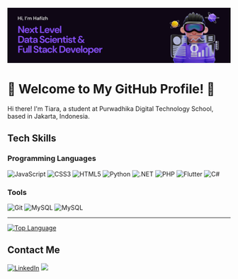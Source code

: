 ![Kiran1689 Banner Image](./banner-profile.png)

# 👋 Welcome to My GitHub Profile! 👋

Hi there! I'm Tiara, a student at Purwadhika Digital Technology School, based in Jakarta, Indonesia.

## Tech Skills

### Programming Languages

![JavaScript](https://img.shields.io/badge/JavaScript-F7DF1E?style=for-the-badge&logo=javascript&logoColor=black)
![CSS3](https://img.shields.io/badge/css3-%231572B6.svg?style=for-the-badge&logo=css3&logoColor=white)
![HTML5](https://img.shields.io/badge/html5-%23E34F26.svg?style=for-the-badge&logo=html5&logoColor=white)
![Python](https://img.shields.io/badge/Python-14354C?style=for-the-badge&logo=python&logoColor=white)
![.NET](https://img.shields.io/badge/.net-5632D5?style=for-the-badge&logo=.net&logoColor=white)
![PHP](https://img.shields.io/badge/php-7B7FB5?style=for-the-badge&logo=php&logoColor=white)
![Flutter](https://img.shields.io/badge/flutter-2FB8F6?style=for-the-badge&logo=flutter&logoColor=white)
![C#](https://img.shields.io/badge/C%23-C--Sharp-purple?style=for-the-badge&logo=csharp&logoColor=white)

### Tools

![Git](https://img.shields.io/badge/git-%23F05033.svg?style=for-the-badge&logo=git&logoColor=white)
![MySQL](https://img.shields.io/badge/mysql-%2300f.svg?style=for-the-badge&logo=mysql&logoColor=white)
![MySQL](https://img.shields.io/badge/mysql-%2300f.svg?style=for-the-badge&logo=mysql&logoColor=white)

<!-- ## Github Stats
[![Akmal's GitHub stats](https://github-readme-stats.vercel.app/api?username=akmalmzkki&show_icons=true&theme=radical&count_private=true)](https://github.com/anuraghazra/github-readme-stats) -->
---
[![Top Language](https://github-readme-stats.vercel.app/api/top-langs/?username=anakcoding&layout=compact&theme=radical&hide=css)](https://github.com/anuraghazra/github-readme-stats)


## Contact Me

<a href="https://www.linkedin.com/in/mhafizhbayhaqi/" target="_blank"><img src="https://img.shields.io/badge/LinkedIn-0077B5?style=for-the-badge&logo=linkedin&logoColor=white" alt="LinkedIn"></a>
<a href="mailto:mhb.hafizh.bayhaqi@gmail.com"><img src="https://img.shields.io/badge/Gmail-D14836?style=for-the-badge&logo=gmail&logoColor=white"/></a>

<!--
**anakcoding/anakcoding** is a ✨ _special_ ✨ repository because its `README.md` (this file) appears on your GitHub profile.

Here are some ideas to get you started:

- 🔭 I’m currently working on ...
- 🌱 I’m currently learning ...
- 👯 I’m looking to collaborate on ...
- 🤔 I’m looking for help with ...
- 💬 Ask me about ...
- 📫 How to reach me: ...
- 😄 Pronouns: ...
- ⚡ Fun fact: ...
-->
